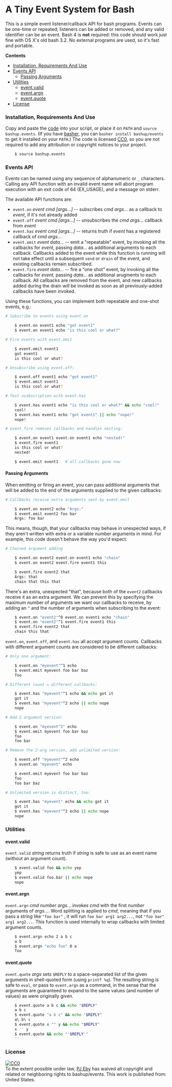 # A Tiny Event System for Bash

This is a simple event listener/callback API for bash programs.  Events can be one-time or repeated, listeners can be added or removed, and any valid identifier can be an event.   Bash 4 is **not** required: this code should work just fine with OS X's old bash 3.2.  No external programs are used, so it's fast and portable.

**Contents**

<!-- toc -->

- [Installation, Requirements And Use](#installation-requirements-and-use)
- [Events API](#events-api)
  * [Passing Arguments](#passing-arguments)
- [Utilities](#utilities)
  * [event.valid](#eventvalid)
  * [event.argn](#eventargn)
  * [event.quote](#eventquote)
- [License](#license)

<!-- tocstop -->

### Installation, Requirements And Use

Copy and paste the [code](bashup.events) into your script, or place it on `PATH` and `source bashup.events`.  (If you have [basher](https://github.com/basherpm/basher), you can `basher install bashup/events` to get it installed on your `PATH`.)  The code is licensed [CC0](http://creativecommons.org/publicdomain/zero/1.0/), so you are not required to add any attribution or copyright notices to your project.

````sh
    $ source bashup.events
````

### Events API

Events can be named using any sequence of alphanumeric or `_` characters.  Calling any API function with an invalid event name will abort program execution with an exit code of 64 (EX_USAGE), and a message on stderr.

The available API functions are:

* `event.on` *event cmd [args...]* -- subscribes *cmd args...* as a callback to *event*, if it's not already added
* `event.off` *event cmd [args...]* -- unsubscribes the *cmd args...* callback from *event*
* `event.has` *event cmd [args...]* -- returns truth if *event* has a registered callback of *cmd args...*
* `event.emit` *event data...* -- emit a "repeatable" event, by invoking all the callbacks for *event*, passing *data...* as additional arguments to each callback.  Callbacks added to the event while this function is running will not take effect until a subsequent `send` or `drain` of the event, and existing callbacks remain subscribed.
* `event.fire` *event data...* -- fire a "one shot" event, by invoking all the callbacks for *event*, passing *data...* as additional arugments to each  callback.  All callbacks are removed from the event, and new callbacks added during the drain will be invoked as soon as all previously-added callbacks have been invoked.



Using these functions, you can implement both repeatable and one-shot events, e.g.:

````sh
# Subscribe to events using event.on

    $ event.on event1 echo "got event1"
    $ event.on event1 echo "is this cool or what?"

# Fire events with event.emit

    $ event.emit event1
    got event1
    is this cool or what?

# Unsubscribe using event.off:

    $ event.off event1 echo "got event1"
    $ event.emit event1
    is this cool or what?

# Test susbscription with event.has

    $ event.has event1 echo "is this cool or what?" && echo "cool!"
    cool!
    $ event.has event1 echo "got event1" || echo "nope!"
    nope!

# event.fire removes callbacks and handles nesting:

    $ event.on event1 event.on event1 echo "nested!"
    $ event.fire event1
    is this cool or what?
    nested!

    $ event.emit event1   # all callbacks gone now

````

#### Passing Arguments

When emitting or firing an event, you can pass additional arguments that will be added to the end of the arguments supplied to the given callbacks:

````sh
# Callbacks receive extra arguments sent by event.emit

    $ event.on event2 echo "Args:"
    $ event.emit event2 foo bar
    Args: foo bar
````

This means, though, that your callbacks may behave in unexpected ways, if they aren't written with extra or a variable number arguments in mind.  For example, this code doesn't behave the way you'd expect:

````sh
# Chained argument adding

    $ event.on event2 event.on event1 echo "chain"
    $ event.on event2 event.fire event1 this

    $ event.fire event2 that
    Args: that
    chain that this that
````

There's an extra, unexpected "that", because both of the `event2` callbacks receive it as an extra argument.  We can prevent this by specifying the maximum number of arguments we want our callbacks to receive, by adding an `^` and the number of arguments when subscribing to the event:

````sh
    $ event.on "event2"^0 event.on event1 echo "chain"
    $ event.on "event2"^1 event.fire event1 this
    $ event.fire event2 that
    chain this that
````

`event.on`, `event.off`, and `event.has` all accept argument counts.  Callbacks with different argument counts are considered to be different callbacks:

````sh
# Only one argument:

    $ event.on "myevent"^1 echo
    $ event.emit myevent foo bar baz
    foo

# Different count = different callbacks:

    $ event.has "myevent"^1 echo && echo got it
    got it
    $ event.has "myevent"^2 echo || echo nope
    nope

# Add 2 argument version:

    $ event.on "myevent^2" echo
    $ event.emit myevent foo bar baz
    foo
    foo bar

# Remove the 2-arg version, add unlimited version:

    $ event.off "myevent"^2 echo
    $ event.on "myevent" echo

    $ event.emit myevent foo bar baz
    foo
    foo bar baz

# Unlimited version is distinct, too:

    $ event.has "myevent" echo && echo got it
    got it
    $ event.has "myevent"^2 echo || echo nope
    nope

````



### Utilities

#### event.valid

`event.valid` *string* returns truth if *string* is safe to use as an event name (without an argument count).

````sh
    $ event.valid foo && echo yep
    yep
    $ event.valid foo.bar || echo nope
    nope
````

#### event.argn

`event.argn` *cmd number args...* invokes *cmd* with the first *number* arguments of *args...*.  Word splitting is applied to *cmd*, meaning that if you pass a string like `"foo bar"` , it will run `foo bar arg1 arg2...`, not `"foo bar" arg1 arg2...`.  This function is used internally to wrap callbacks with limited argument counts.

````sh
    $ event.argn echo 2 a b c
    a b
    $ event.argn "echo foo" 0 a
    foo
````

#### event.quote

`event.quote` *args* sets `$REPLY` to a space-separated list of the given arguments in shell-quoted form (using `printf %q`).  The resulting string is safe to `eval`, or pass to `event.argn` as a command, in the sense that the arguments are guaranteed to expand to the same values (and number of values) as were originally given.

````sh
    $ event.quote a b c && echo "$REPLY"
    a b c
    $ event.quote "a b c" && echo "$REPLY"
    a\ b\ c
    $ event.quote x "" y && echo "$REPLY"
    x '' y
    $ event.quote && echo "'$REPLY'"
    ''
````



### License

<p xmlns:dct="http://purl.org/dc/terms/" xmlns:vcard="http://www.w3.org/2001/vcard-rdf/3.0#">
  <a rel="license" href="http://creativecommons.org/publicdomain/zero/1.0/"><img src="https://licensebuttons.net/p/zero/1.0/80x15.png" style="border-style: none;" alt="CC0" /></a><br />
  To the extent possible under law, <a rel="dct:publisher" href="https://github.com/pjeby"><span property="dct:title">PJ Eby</span></a>
  has waived all copyright and related or neighboring rights to <span property="dct:title">bashup/events</span>.
This work is published from: <span property="vcard:Country" datatype="dct:ISO3166" content="US" about="https://github.com/bashup/events">United States</span>.
</p>